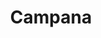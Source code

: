 ---
title: Campana
date: 
draft: false

# descripcion
description : Dije de plata

materials: Plata 925

color: Plateado

dimensions: 1,3cm x 1,5cm

code: 02-14-0171

type: "Dijes"

categories: []

# Images
# first image will be shown in the product page
images:
  # - image: "images/path_to_image"
  # La ubicacion de las imagenes es imagenes/Dijes/Dijes.Plata/02-14-0171-campana
  - image: "./images/dijes/plata/02-14-0171-campana.JPG"
---